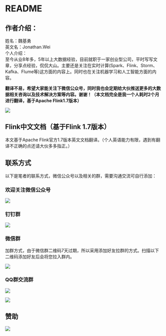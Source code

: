 # README

## 作者介绍：

姓名：魏基勇  
英文名：Jonathan.Wei  
个人介绍：  
         至今从业8年多，5年以上大数据经验，目前就职于一家创业型公司，平时写写文章，分享点经验，侃侃大山。主要还是关注在实时计算\(Spark、Flink、Storm、Kafka、Flume等\)这方面的内容上。同时也在关注机器学习和人工智能方面的内容。

**翻译不易，希望大家能关注下微信公众号，同时我也会定期给大伙推送更多的大数据相关咨询以及技术解决方案等内容。谢谢！（本文档完全是我一个人耗时2个月进行翻译，基于Apache Flink1.7版本）**

![](.gitbook/assets/image%20%289%29.png)

## Flink中文文档（基于Flink 1.7版本）

本文基于Apache Flink官方1.7版本英文文档翻译。（个人英语能力有限，遇到有翻译不正确的点还请大伙多多指正。）

## 联系方式

以下是笔者的联系方式，微信公众号以及相关的群，需要沟通交流可自行添加：

### 欢迎关注微信公众号

![](.gitbook/assets/gzh-1.jpeg)

### 钉钉群

![](.gitbook/assets/img_2459.JPG)

### 微信群

加群方式，由于微信群二维码7天过期，所以采用添加好友拉群的方式。扫描以下二维码添加好友后会将您拉入群内。

![](.gitbook/assets/img_1757.JPG)

### QQ群交流群

![](.gitbook/assets/img_1865.JPG)

![](.gitbook/assets/img_2459.JPG)

## 赞助

![](.gitbook/assets/image%20%2827%29.png)

